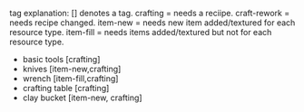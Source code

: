 tag explanation: [] denotes a tag.
crafting = needs a reciipe.
craft-rework = needs recipe changed.
item-new = needs new item added/textured for each resource type.
item-fill = needs items added/textured but not for each resource type.
 
 - basic tools [crafting]
 - knives [item-new,crafting]
 - wrench [item-fill,crafting]
 - crafting table [crafting]
 - clay bucket [item-new, crafting]